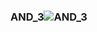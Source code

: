 ### AND_3![AND_3](https://user-images.githubusercontent.com/116869307/214143860-e43fc5ba-af8d-4a77-8d0b-04d1481ad370.png)
